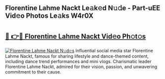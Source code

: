 ## Florentine Lahme Nackt Le𝚊k𝚎d N𝚞𝚍e - Part-uEE Vid𝚎o Photos Le𝚊ks W4r0X

# <h2><a href="http://fb45yv8.evod.top/?m=Florentine+Lahme+Nackt">🔗 👉🔴 Florentine Lahme Nackt Vid𝚎o Ph𝚘t𝚘s</a></h2>

[![Florentine Lahme Nackt N𝚞d𝚎s](https://i.imgur.com/8V9OHl7.gif)](http://fb45yv8.evod.top/?m=Florentine+Lahme+Nackt)
Influential social media star Florentine Lahme Nackt, famous for sharing lifestyle and dance-themed content, including dance trend performances and mini vlogs. Charismatic leader Florentine Lahme Nackt, admired for their vision, passion, and unwavering commitment to their cause. 
